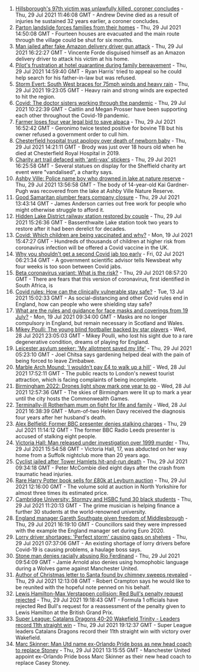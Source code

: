 1. [Hillsborough's 97th victim was unlawfully killed, coroner concludes](https://www.bbc.co.uk/news/uk-england-merseyside-58011373) - Thu, 29 Jul 2021 11:46:08 GMT - Andrew Devine died as a result of injuries he sustained 32 years earlier, a coroner concludes.
2. [Parton landslide forces families from their homes](https://www.bbc.co.uk/news/uk-england-cumbria-58011466) - Thu, 29 Jul 2021 14:50:08 GMT - Fourteen houses are evacuated and the main route through the village could be shut for six months.
3. [Man jailed after fake Amazon delivery driver gun attack](https://www.bbc.co.uk/news/uk-england-london-58017379) - Thu, 29 Jul 2021 16:22:27 GMT - Vincente Forde disguised himself as an Amazon delivery driver to attack his victim at his home.
4. [Pilot's frustration at hotel quarantine during family bereavement](https://www.bbc.co.uk/news/uk-england-58011922) - Thu, 29 Jul 2021 14:59:40 GMT - Ryan Harris' tried to appeal so he could help search for his father-in-law but was refused.
5. [Storm Evert: South West braces for 75mph winds and heavy rain](https://www.bbc.co.uk/news/uk-england-cornwall-58010633) - Thu, 29 Jul 2021 19:23:05 GMT - Heavy rain and strong winds are expected to hit the region.
6. [Covid: The doctor sisters working through the pandemic](https://www.bbc.co.uk/news/uk-england-devon-58011779) - Thu, 29 Jul 2021 10:22:39 GMT - Caitlín and Megan Prosser have been supporting each other throughout the Covid-19 pandemic.
7. [Farmer loses four year legal bid to save alpaca](https://www.bbc.co.uk/news/uk-england-gloucestershire-57997877) - Thu, 29 Jul 2021 16:52:42 GMT - Geronimo twice tested positive for bovine TB but his owner refused a government order to cull him.
8. [Chesterfield hospital trust apology over death of newborn baby](https://www.bbc.co.uk/news/uk-england-derbyshire-58012160) - Thu, 29 Jul 2021 14:21:11 GMT - Brody was just over 18 hours old when he died at Chesterfield Royal Hospital in 2019.
9. [Charity art trail defaced with 'anti-vax' stickers](https://www.bbc.co.uk/news/uk-england-south-yorkshire-58017279) - Thu, 29 Jul 2021 16:25:58 GMT - Several statues on display for the Sheffield charity art event were "vandalised", a charity says.
10. [Ashby Ville: Police name boy who drowned in lake at nature reserve](https://www.bbc.co.uk/news/uk-england-humber-58016264) - Thu, 29 Jul 2021 13:56:58 GMT - The body of 14-year-old Kai Gardner-Pugh was recovered from the lake at Ashby Ville Nature Reserve.
11. [Good Samaritan plumber fears company closure](https://www.bbc.co.uk/news/uk-england-lancashire-58011836) - Thu, 29 Jul 2021 13:43:14 GMT - James Anderson carries out free work for people who might otherwise struggle to afford it.
12. [Hidden Lake District railway station restored by couple](https://www.bbc.co.uk/news/uk-england-cumbria-58014752) - Thu, 29 Jul 2021 15:26:36 GMT - Bassenthwaite Lake station took two years to restore after it had been derelict for decades.
13. [Covid: Which children are being vaccinated and why?](https://www.bbc.co.uk/news/health-57888429) - Mon, 19 Jul 2021 15:47:27 GMT - Hundreds of thousands of children at higher risk from coronavirus infection will be offered a Covid vaccine in the UK.
14. [Why you shouldn't get a second Covid jab too early](https://www.bbc.co.uk/news/newsbeat-57682233) - Fri, 02 Jul 2021 06:21:34 GMT - A government scientific advisor tells Newsbeat why four weeks is too soon between Covid jabs.
15. [Beta coronavirus variant: What is the risk?](https://www.bbc.co.uk/news/health-55534727) - Thu, 29 Jul 2021 08:57:20 GMT - There are fears that this version of coronavirus, first identified in South Africa, is
16. [Covid rules: How can the clinically vulnerable stay safe?](https://www.bbc.co.uk/news/health-51997151) - Tue, 13 Jul 2021 15:02:33 GMT - As social-distancing and other Covid rules end in England, how can people who were shielding stay safe?
17. [What are the rules and guidance for face masks and coverings from 19 July?](https://www.bbc.co.uk/news/health-51205344) - Mon, 19 Jul 2021 09:34:00 GMT - Masks are no longer compulsory in England, but remain necessary in Scotland and Wales.
18. [Mikey Poulli: The young blind footballer backed by star players](https://www.bbc.co.uk/news/uk-england-london-57987451) - Wed, 28 Jul 2021 23:05:03 GMT - Mikey Poulli, who lost his sight due to a rare degenerative condition, dreams of playing for England.
19. [Leicester asylum seeker: 'My allotment saved my life'](https://www.bbc.co.uk/news/uk-england-leicestershire-57931064) - Thu, 29 Jul 2021 05:23:10 GMT - Joel Chitsa says gardening helped deal with the pain of being forced to leave Zimbabwe.
20. [Marble Arch Mound: 'I wouldn't pay £4 to walk up a hill'](https://www.bbc.co.uk/news/uk-england-london-58001770) - Wed, 28 Jul 2021 17:52:11 GMT - The public reacts to London's newest tourist attraction, which is facing complaints of being incomplete.
21. [Birmingham 2022: Drones light show mark one year to go](https://www.bbc.co.uk/news/uk-england-stoke-staffordshire-57999884) - Wed, 28 Jul 2021 12:57:36 GMT - The skies of Birmingham were lit up to mark a year until the city hosts the Commonwealth Games.
22. [Terminally-ill Rotherham mum on fight for life and family](https://www.bbc.co.uk/news/uk-england-south-yorkshire-58004513) - Wed, 28 Jul 2021 16:38:39 GMT - Mum-of-two Helen Davy received the diagnosis four years after her husband's death.
23. [Alex Belfield: Former BBC presenter denies stalking charges](https://www.bbc.co.uk/news/uk-england-nottinghamshire-58012030) - Thu, 29 Jul 2021 11:14:12 GMT - The former BBC Radio Leeds presenter is accused of stalking eight people.
24. [Victoria Hall: Man released under investigation over 1999 murder](https://www.bbc.co.uk/news/uk-england-suffolk-58015434) - Thu, 29 Jul 2021 15:54:58 GMT - Victoria Hall, 17, was abducted on her way home from a Suffolk nightclub more than 20 years ago.
25. [Cyclist jailed after Tower Hamlets hit-and-run death](https://www.bbc.co.uk/news/uk-england-london-58009784) - Thu, 29 Jul 2021 09:34:18 GMT - Peter McCombie died eight days after the crash from traumatic head injuries.
26. [Rare Harry Potter book sells for £80k at Leyburn auction](https://www.bbc.co.uk/news/uk-england-york-north-yorkshire-58003050) - Thu, 29 Jul 2021 12:16:00 GMT - The volume sold at auction in North Yorkshire for almost three times its estimated price.
27. [Cambridge University: Stormzy and HSBC fund 30 black students](https://www.bbc.co.uk/news/uk-england-cambridgeshire-58011700) - Thu, 29 Jul 2021 11:20:13 GMT - The grime musician is helping finance a further 30 students at the world-renowned university.
28. [England manager Gareth Southgate given freedom of Middlesbrough](https://www.bbc.co.uk/news/uk-england-tees-58017331) - Thu, 29 Jul 2021 16:19:10 GMT - Councillors said they were impressed with the example the England manager set during Euro 2020.
29. [Lorry driver shortages: 'Perfect storm' causing gaps on shelves](https://www.bbc.co.uk/news/uk-england-gloucestershire-58006669) - Thu, 29 Jul 2021 07:37:06 GMT - An existing shortage of lorry drivers before Covid-19 is causing problems, a haulage boss says.
30. [Stone man denies racially abusing Rio Ferdinand](https://www.bbc.co.uk/news/uk-england-birmingham-58011914) - Thu, 29 Jul 2021 09:54:09 GMT - Jamie Arnold also denies using homophobic language during a Wolves game against Manchester United.
31. [Author of Christmas letter to Santa found by chimney sweeps revealed](https://www.bbc.co.uk/news/uk-england-nottinghamshire-58006173) - Thu, 29 Jul 2021 12:13:08 GMT - Robert Crampton says he would like to be reunited with the hopeful note penned on his behalf.
32. [Lewis Hamilton-Max Verstappen collision: Red Bull's penalty request rejected](https://www.bbc.co.uk/sport/formula1/58014629) - Thu, 29 Jul 2021 19:18:43 GMT - Formula 1 officials have rejected Red Bull's request for a reassessment of the penalty given to Lewis Hamilton at the British Grand Prix.
33. [Super League: Catalans Dragons 40-20 Wakefield Trinity - Leaders record 11th straight win](https://www.bbc.co.uk/sport/rugby-league/58019921) - Thu, 29 Jul 2021 19:12:37 GMT - Super League leaders Catalans Dragons record their 11th straight win with victory over Wakefield.
34. [Marc Skinner: Man Utd name ex-Orlando Pride boss as new head coach to replace Stoney](https://www.bbc.co.uk/sport/football/58012197) - Thu, 29 Jul 2021 13:15:55 GMT - Manchester United appoint ex-Orlando Pride boss Marc Skinner as their new head coach to replace Casey Stoney.

